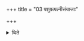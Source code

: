 +++
title = "03 पशुवत्पत्नीसंयाजाः"

+++

<details><summary>थिते</summary>

पशुवत्पत्नीसंयाजाः ३
</details>
